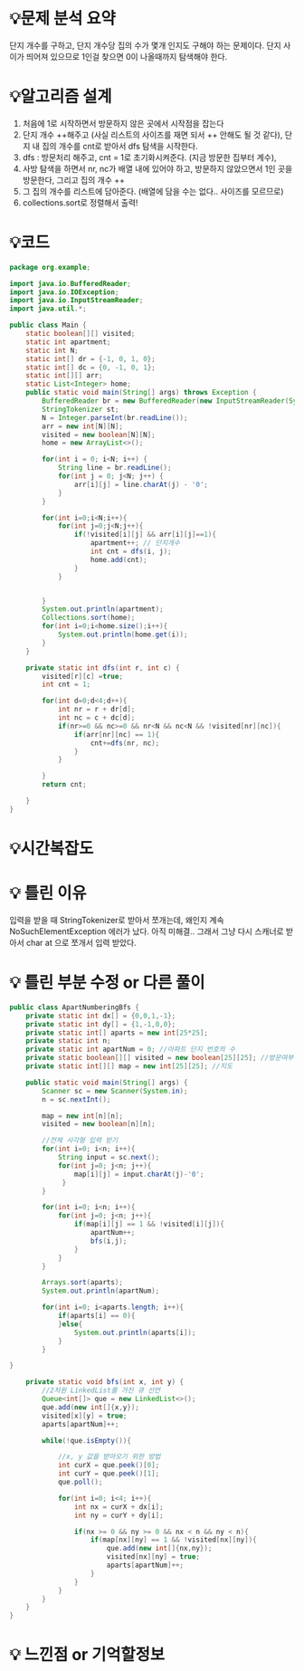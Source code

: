 # 💡**문제 분석 요약**

단지 개수를 구하고, 단지 개수당 집의 수가 몇개 인지도 구해야 하는 문제이다.
단지 사이가 띄어져 있으므로 1인걸 찾으면 0이 나올때까지 탐색해야 한다.


# 💡**알고리즘 설계**

1. 처음에 1로 시작하면서 방문하지 않은 곳에서 시작점을 잡는다
2. 단지 개수 ++해주고 (사실 리스트의 사이즈를 재면 되서 ++ 안해도 될 것 같다), 단지 내 집의 개수를 cnt로 받아서 dfs 탐색을 시작한다.
3. dfs : 방문처리 해주고, cnt = 1로 초기화시켜준다. (지금 방문한 집부터 계수),
4. 사방 탐색을 하면서 nr, nc가 배열 내에 있어야 하고, 방문하지 않았으면서 1인 곳을 방문한다, 그리고 집의 개수 ++
5. 그 집의 개수를 리스트에 담아준다. (배열에 담을 수는 없다.. 사이즈를 모르므로)
6. collections.sort로 정렬해서 출력!


# 💡코드

```java
package org.example;

import java.io.BufferedReader;
import java.io.IOException;
import java.io.InputStreamReader;
import java.util.*;

public class Main {
    static boolean[][] visited;
    static int apartment;
    static int N;
    static int[] dr = {-1, 0, 1, 0};
    static int[] dc = {0, -1, 0, 1};
    static int[][] arr;
    static List<Integer> home;
    public static void main(String[] args) throws Exception {
        BufferedReader br = new BufferedReader(new InputStreamReader(System.in));
        StringTokenizer st;
        N = Integer.parseInt(br.readLine());
        arr = new int[N][N];
        visited = new boolean[N][N];
        home = new ArrayList<>();

        for(int i = 0; i<N; i++) {
            String line = br.readLine();
            for(int j = 0; j<N; j++) {
                arr[i][j] = line.charAt(j) - '0';
            }
        }

        for(int i=0;i<N;i++){
            for(int j=0;j<N;j++){
                if(!visited[i][j] && arr[i][j]==1){
                    apartment++; // 단지개수
                    int cnt = dfs(i, j);
                    home.add(cnt);
                }
            }


        }
        System.out.println(apartment);
        Collections.sort(home);
        for(int i=0;i<home.size();i++){
            System.out.println(home.get(i));
        }
    }

    private static int dfs(int r, int c) {
        visited[r][c] =true;
        int cnt = 1;

        for(int d=0;d<4;d++){
            int nr = r + dr[d];
            int nc = c + dc[d];
            if(nr>=0 && nc>=0 && nr<N && nc<N && !visited[nr][nc]){
                if(arr[nr][nc] == 1){
                    cnt+=dfs(nr, nc);
                }
            }

        }
        return cnt;

    }
}
```

# 💡시간복잡도

# 💡 틀린 이유

입력을 받을 때 StringTokenizer로 받아서 쪼개는데, 왜인지 계속 NoSuchElementException 에러가 났다. 아직 미해결..
그래서 그냥 다시 스캐너로 받아서 char at 으로 쪼개서 입력 받았다.

# 💡 틀린 부분 수정 or 다른 풀이

```java
public class ApartNumberingBfs {
    private static int dx[] = {0,0,1,-1};
    private static int dy[] = {1,-1,0,0};
    private static int[] aparts = new int[25*25];
    private static int n;
    private static int apartNum = 0; //아파트 단지 번호의 수
    private static boolean[][] visited = new boolean[25][25]; //방문여부
    private static int[][] map = new int[25][25]; //지도

    public static void main(String[] args) {
        Scanner sc = new Scanner(System.in);
        n = sc.nextInt();

        map = new int[n][n];
        visited = new boolean[n][n];

        //전체 사각형 입력 받기
        for(int i=0; i<n; i++){
            String input = sc.next();
            for(int j=0; j<n; j++){
                map[i][j] = input.charAt(j)-'0';
             }
        }

        for(int i=0; i<n; i++){
            for(int j=0; j<n; j++){
                if(map[i][j] == 1 && !visited[i][j]){
                    apartNum++;
                    bfs(i,j);
                }
            }
        }

        Arrays.sort(aparts);
        System.out.println(apartNum);

        for(int i=0; i<aparts.length; i++){
            if(aparts[i] == 0){
            }else{
                System.out.println(aparts[i]);
            }
        }

}

    private static void bfs(int x, int y) {
        //2차원 LinkedList를 가진 큐 선언
        Queue<int[]> que = new LinkedList<>();
        que.add(new int[]{x,y});
        visited[x][y] = true;
        aparts[apartNum]++;

        while(!que.isEmpty()){

            //x, y 값을 받아오기 위한 방법
            int curX = que.peek()[0];
            int curY = que.peek()[1];
            que.poll();

            for(int i=0; i<4; i++){
                int nx = curX + dx[i];
                int ny = curY + dy[i];

                if(nx >= 0 && ny >= 0 && nx < n && ny < n){
                    if(map[nx][ny] == 1 && !visited[nx][ny]){
                        que.add(new int[]{nx,ny});
                        visited[nx][ny] = true;
                        aparts[apartNum]++;
                    }
                }
            }
        }
    }
}
```

# 💡 느낀점 or 기억할정보
